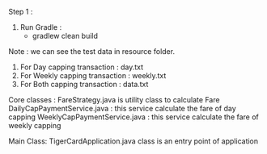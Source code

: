 
Step 1 : 
1) Run Gradle :
	- gradlew clean build

Note : 
we can see the test data in resource folder.
1) For Day capping transaction : day.txt
2) For Weekly capping transaction : weekly.txt
3) For Both capping transaction : data.txt

Core classes :
FareStrategy.java is utility class to calculate Fare 
DailyCapPaymentService.java : this service calculate the fare of day capping
WeeklyCapPaymentService.java : this service calculate the fare of weekly capping

Main Class:
TigerCardApplication.java class is an entry point of application





